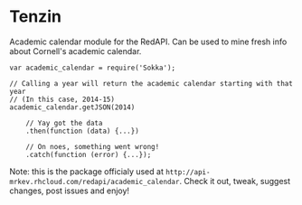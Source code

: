 Tenzin
=================

Academic calendar module for the RedAPI. Can be used to mine fresh info about Cornell's academic calendar.


	var academic_calendar = require('Sokka');
	
	// Calling a year will return the academic calendar starting with that year
	// (In this case, 2014-15)
	academic_calendar.getJSON(2014)

		// Yay got the data
		.then(function (data) {...})
		
		// On noes, something went wrong!
		.catch(function (error) {...});


Note: this is the package officialy used at `http://api-mrkev.rhcloud.com/redapi/academic_calendar`. Check it out, tweak, suggest changes, post issues and enjoy!